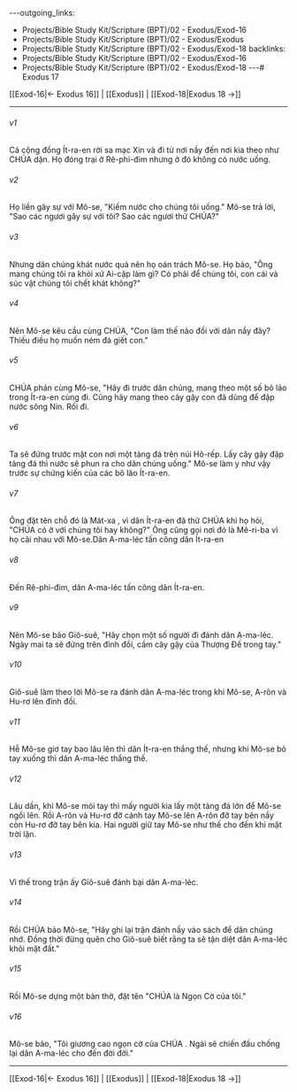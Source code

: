 ---outgoing_links:
  - Projects/Bible Study Kit/Scripture (BPT)/02 - Exodus/Exod-16
  - Projects/Bible Study Kit/Scripture (BPT)/02 - Exodus/Exodus
  - Projects/Bible Study Kit/Scripture (BPT)/02 - Exodus/Exod-18
backlinks:
  - Projects/Bible Study Kit/Scripture (BPT)/02 - Exodus/Exod-16
  - Projects/Bible Study Kit/Scripture (BPT)/02 - Exodus/Exod-18
---# Exodus 17

[[Exod-16|← Exodus 16]] | [[Exodus]] | [[Exod-18|Exodus 18 →]]
***



###### v1 
Cả cộng đồng Ít-ra-en rời sa mạc Xin và đi từ nơi nầy đến nơi kia theo như CHÚA dặn. Họ đóng trại ở Rê-phi-đim nhưng ở đó không có nước uống. 

###### v2 
Họ liền gây sự với Mô-se, "Kiếm nước cho chúng tôi uống." Mô-se trả lời, "Sao các ngươi gây sự với tôi? Sao các ngươi thử CHÚA?" 

###### v3 
Nhưng dân chúng khát nước quá nên họ oán trách Mô-se. Họ bảo, "Ông mang chúng tôi ra khỏi xứ Ai-cập làm gì? Có phải để chúng tôi, con cái và súc vật chúng tôi chết khát không?" 

###### v4 
Nên Mô-se kêu cầu cùng CHÚA, "Con làm thế nào đối với dân nầy đây? Thiếu điều họ muốn ném đá giết con." 

###### v5 
CHÚA phán cùng Mô-se, "Hãy đi trước dân chúng, mang theo một số bô lão trong Ít-ra-en cùng đi. Cũng hãy mang theo cây gậy con đã dùng để đập nước sông Nin. Rồi đi. 

###### v6 
Ta sẽ đứng trước mặt con nơi một tảng đá trên núi Hô-rếp. Lấy cây gậy đập tảng đá thì nước sẽ phun ra cho dân chúng uống." Mô-se làm y như vậy trước sự chứng kiến của các bô lão Ít-ra-en. 

###### v7 
Ông đặt tên chỗ đó là Mát-xa , vì dân Ít-ra-en đã thử CHÚA khi họ hỏi, "CHÚA có ở với chúng tôi hay không?" Ông cũng gọi nơi đó là Mê-ri-ba vì họ cãi nhau với Mô-se.Dân A-ma-léc tấn công dân Ít-ra-en 

###### v8 
Đến Rê-phi-đim, dân A-ma-léc tấn công dân Ít-ra-en. 

###### v9 
Nên Mô-se bảo Giô-suê, "Hãy chọn một số người đi đánh dân A-ma-léc. Ngày mai ta sẽ đứng trên đỉnh đồi, cầm cây gậy của Thượng Đế trong tay." 

###### v10 
Giô-suê làm theo lời Mô-se ra đánh dân A-ma-léc trong khi Mô-se, A-rôn và Hu-rơ lên đỉnh đồi. 

###### v11 
Hễ Mô-se giơ tay bao lâu lên thì dân Ít-ra-en thắng thế, nhưng khi Mô-se bỏ tay xuống thì dân A-ma-léc thắng thế. 

###### v12 
Lâu dần, khi Mô-se mỏi tay thì mấy người kia lấy một tảng đá lớn để Mô-se ngồi lên. Rồi A-rôn và Hu-rơ đỡ cánh tay Mô-se lên A-rôn đỡ tay bên nầy còn Hu-rơ đỡ tay bên kia. Hai người giữ tay Mô-se như thế cho đến khi mặt trời lặn. 

###### v13 
Vì thế trong trận ấy Giô-suê đánh bại dân A-ma-léc. 

###### v14 
Rồi CHÚA bảo Mô-se, "Hãy ghi lại trận đánh nầy vào sách để dân chúng nhớ. Đồng thời đừng quên cho Giô-suê biết rằng ta sẽ tận diệt dân A-ma-léc khỏi mặt đất." 

###### v15 
Rồi Mô-se dựng một bàn thờ, đặt tên "CHÚA là Ngọn Cờ của tôi." 

###### v16 
Mô-se bảo, "Tôi giương cao ngọn cờ của CHÚA . Ngài sẽ chiến đấu chống lại dân A-ma-léc cho đến đời đời."

***
[[Exod-16|← Exodus 16]] | [[Exodus]] | [[Exod-18|Exodus 18 →]]
